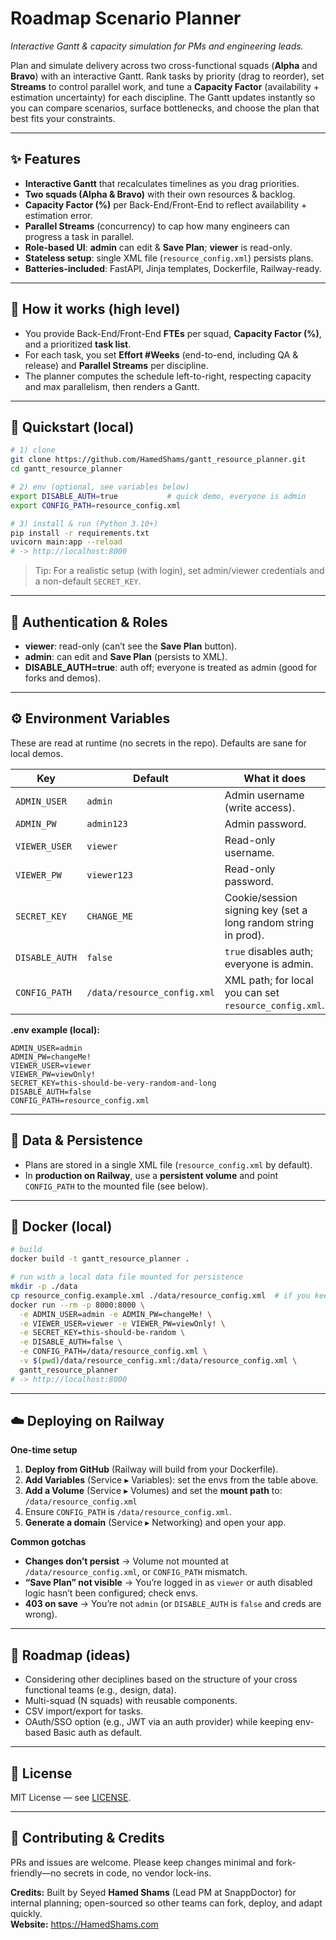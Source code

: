 # Roadmap Scenario Planner
*Interactive Gantt & capacity simulation for PMs and engineering leads.*

Plan and simulate delivery across two cross-functional squads (**Alpha** and **Bravo**) with an interactive Gantt. Rank tasks by priority (drag to reorder), set **Streams** to control parallel work, and tune a **Capacity Factor** (availability + estimation uncertainty) for each discipline. The Gantt updates instantly so you can compare scenarios, surface bottlenecks, and choose the plan that best fits your constraints.

---

## ✨ Features

* **Interactive Gantt** that recalculates timelines as you drag priorities.
* **Two squads (Alpha & Bravo)** with their own resources & backlog.
* **Capacity Factor (%)** per Back-End/Front-End to reflect availability + estimation error.
* **Parallel Streams** (concurrency) to cap how many engineers can progress a task in parallel.
* **Role-based UI**: **admin** can edit & **Save Plan**; **viewer** is read-only.
* **Stateless setup**: single XML file (`resource_config.xml`) persists plans.
* **Batteries-included**: FastAPI, Jinja templates, Dockerfile, Railway-ready.

---

## 🧠 How it works (high level)

* You provide Back-End/Front-End **FTEs** per squad, **Capacity Factor (%)**, and a prioritized **task list**.
* For each task, you set **Effort #Weeks** (end-to-end, including QA & release) and **Parallel Streams** per discipline.
* The planner computes the schedule left-to-right, respecting capacity and max parallelism, then renders a Gantt.

---

## 🚀 Quickstart (local)

```bash
# 1) clone
git clone https://github.com/HamedShams/gantt_resource_planner.git
cd gantt_resource_planner

# 2) env (optional, see variables below)
export DISABLE_AUTH=true           # quick demo, everyone is admin
export CONFIG_PATH=resource_config.xml

# 3) install & run (Python 3.10+)
pip install -r requirements.txt
uvicorn main:app --reload
# -> http://localhost:8000
```

> Tip: For a realistic setup (with login), set admin/viewer credentials and a non-default `SECRET_KEY`.

---

## 🔐 Authentication & Roles

* **viewer**: read-only (can’t see the **Save Plan** button).
* **admin**: can edit and **Save Plan** (persists to XML).
* **DISABLE\_AUTH=true**: auth off; everyone is treated as admin (good for forks and demos).

---

## ⚙️ Environment Variables

These are read at runtime (no secrets in the repo). Defaults are sane for local demos.

| Key            | Default                     | What it does                                                   |
| -------------- | --------------------------- | -------------------------------------------------------------- |
| `ADMIN_USER`   | `admin`                     | Admin username (write access).                                 |
| `ADMIN_PW`     | `admin123`                  | Admin password.                                                |
| `VIEWER_USER`  | `viewer`                    | Read-only username.                                            |
| `VIEWER_PW`    | `viewer123`                 | Read-only password.                                            |
| `SECRET_KEY`   | `CHANGE_ME`                 | Cookie/session signing key (set a long random string in prod). |
| `DISABLE_AUTH` | `false`                     | `true` disables auth; everyone is admin.                       |
| `CONFIG_PATH`  | `/data/resource_config.xml` | XML path; for local you can set `resource_config.xml`.         |

**.env example (local):**

```dotenv
ADMIN_USER=admin
ADMIN_PW=changeMe!
VIEWER_USER=viewer
VIEWER_PW=viewOnly!
SECRET_KEY=this-should-be-very-random-and-long
DISABLE_AUTH=false
CONFIG_PATH=resource_config.xml
```

---

## 🧱 Data & Persistence

* Plans are stored in a single XML file (`resource_config.xml` by default).
* In **production on Railway**, use a **persistent volume** and point `CONFIG_PATH` to the mounted file (see below).

---

## 🐳 Docker (local)

```bash
# build
docker build -t gantt_resource_planner .

# run with a local data file mounted for persistence
mkdir -p ./data
cp resource_config.example.xml ./data/resource_config.xml  # if you keep an example file
docker run --rm -p 8000:8000 \
  -e ADMIN_USER=admin -e ADMIN_PW=changeMe! \
  -e VIEWER_USER=viewer -e VIEWER_PW=viewOnly! \
  -e SECRET_KEY=this-should-be-random \
  -e DISABLE_AUTH=false \
  -e CONFIG_PATH=/data/resource_config.xml \
  -v $(pwd)/data/resource_config.xml:/data/resource_config.xml \
  gantt_resource_planner
# -> http://localhost:8000
```

---

## ☁️ Deploying on Railway

**One-time setup**

1. **Deploy from GitHub** (Railway will build from your Dockerfile).
2. **Add Variables** (Service ▸ Variables): set the envs from the table above.
3. **Add a Volume** (Service ▸ Volumes) and set the **mount path** to:
   `/data/resource_config.xml`
4. Ensure `CONFIG_PATH` is `/data/resource_config.xml`.
5. **Generate a domain** (Service ▸ Networking) and open your app.

**Common gotchas**

* **Changes don’t persist** → Volume not mounted at `/data/resource_config.xml`, or `CONFIG_PATH` mismatch.
* **“Save Plan” not visible** → You’re logged in as `viewer` or auth disabled logic hasn’t been configured; check envs.
* **403 on save** → You’re not `admin` (or `DISABLE_AUTH` is `false` and creds are wrong).

---

## 🧭 Roadmap (ideas)
* Considering other deciplines based on the structure of your cross functional teams (e.g., design, data).
* Multi-squad (N squads) with reusable components.
* CSV import/export for tasks.
* OAuth/SSO option (e.g., JWT via an auth provider) while keeping env-based Basic auth as default.

---

## 📄 License
MIT License — see [LICENSE](LICENSE).

---

## 🤝 Contributing & Credits
PRs and issues are welcome. Please keep changes minimal and fork-friendly—no secrets in code, no vendor lock-ins.

**Credits:** Built by Seyed **Hamed Shams** (Lead PM at SnappDoctor) for internal planning; open-sourced so other teams can fork, deploy, and adapt quickly.  
**Website:** <https://HamedShams.com>
